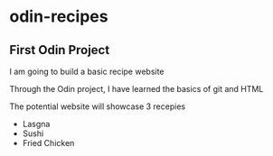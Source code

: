 # odin-recipes

## First Odin Project

I am going to build a basic recipe website

Through the Odin project, I have learned the basics of git and HTML

The potential website will showcase 3 recepies

- Lasgna
- Sushi
- Fried Chicken